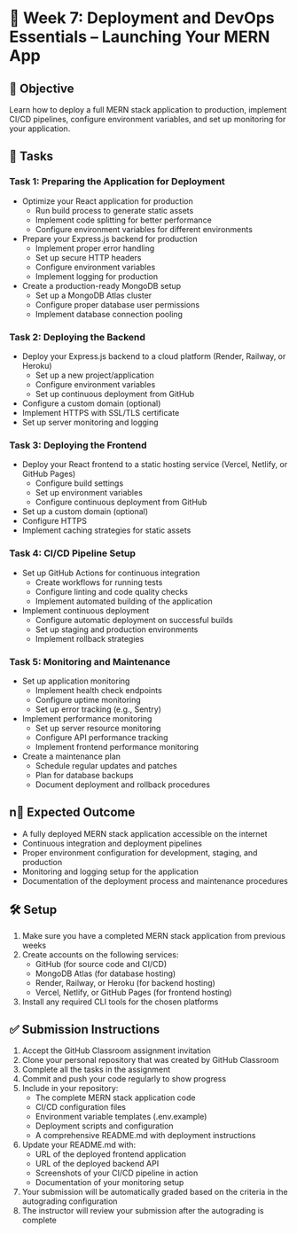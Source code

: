 # 🚀 Week 7: Deployment and DevOps Essentials – Launching Your MERN App

## 🚀 Objective
Learn how to deploy a full MERN stack application to production, implement CI/CD pipelines, configure environment variables, and set up monitoring for your application.

## 📂 Tasks

### Task 1: Preparing the Application for Deployment
- Optimize your React application for production
  - Run build process to generate static assets
  - Implement code splitting for better performance
  - Configure environment variables for different environments
- Prepare your Express.js backend for production
  - Implement proper error handling
  - Set up secure HTTP headers
  - Configure environment variables
  - Implement logging for production
- Create a production-ready MongoDB setup
  - Set up a MongoDB Atlas cluster
  - Configure proper database user permissions
  - Implement database connection pooling

### Task 2: Deploying the Backend
- Deploy your Express.js backend to a cloud platform (Render, Railway, or Heroku)
  - Set up a new project/application
  - Configure environment variables
  - Set up continuous deployment from GitHub
- Configure a custom domain (optional)
- Implement HTTPS with SSL/TLS certificate
- Set up server monitoring and logging

### Task 3: Deploying the Frontend
- Deploy your React frontend to a static hosting service (Vercel, Netlify, or GitHub Pages)
  - Configure build settings
  - Set up environment variables
  - Configure continuous deployment from GitHub
- Set up a custom domain (optional)
- Configure HTTPS
- Implement caching strategies for static assets

### Task 4: CI/CD Pipeline Setup
- Set up GitHub Actions for continuous integration
  - Create workflows for running tests
  - Configure linting and code quality checks
  - Implement automated building of the application
- Implement continuous deployment
  - Configure automatic deployment on successful builds
  - Set up staging and production environments
  - Implement rollback strategies

### Task 5: Monitoring and Maintenance
- Set up application monitoring
  - Implement health check endpoints
  - Configure uptime monitoring
  - Set up error tracking (e.g., Sentry)
- Implement performance monitoring
  - Set up server resource monitoring
  - Configure API performance tracking
  - Implement frontend performance monitoring
- Create a maintenance plan
  - Schedule regular updates and patches
  - Plan for database backups
  - Document deployment and rollback procedures

## n🧪 Expected Outcome
- A fully deployed MERN stack application accessible on the internet
- Continuous integration and deployment pipelines
- Proper environment configuration for development, staging, and production
- Monitoring and logging setup for the application
- Documentation of the deployment process and maintenance procedures

## 🛠️ Setup
1. Make sure you have a completed MERN stack application from previous weeks
2. Create accounts on the following services:
   - GitHub (for source code and CI/CD)
   - MongoDB Atlas (for database hosting)
   - Render, Railway, or Heroku (for backend hosting)
   - Vercel, Netlify, or GitHub Pages (for frontend hosting)
3. Install any required CLI tools for the chosen platforms

## ✅ Submission Instructions
1. Accept the GitHub Classroom assignment invitation
2. Clone your personal repository that was created by GitHub Classroom
3. Complete all the tasks in the assignment
4. Commit and push your code regularly to show progress
5. Include in your repository:
   - The complete MERN stack application code
   - CI/CD configuration files
   - Environment variable templates (.env.example)
   - Deployment scripts and configuration
   - A comprehensive README.md with deployment instructions
6. Update your README.md with:
   - URL of the deployed frontend application
   - URL of the deployed backend API
   - Screenshots of your CI/CD pipeline in action
   - Documentation of your monitoring setup
7. Your submission will be automatically graded based on the criteria in the autograding configuration
8. The instructor will review your submission after the autograding is complete 